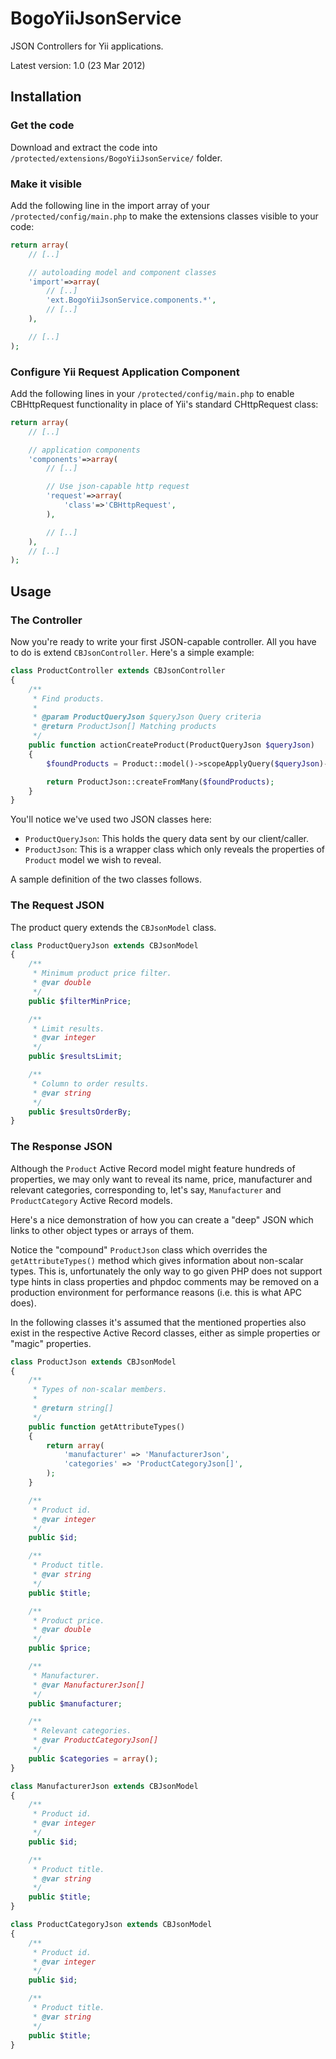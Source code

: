 BogoYiiJsonService
==================

JSON Controllers for Yii applications.

Latest version: 1.0 (23 Mar 2012)

## Installation

### Get the code

Download and extract the code into `/protected/extensions/BogoYiiJsonService/` folder.

### Make it visible

Add the following line in the import array of your `/protected/config/main.php` to make the
extensions classes visible to your code:

```php
return array(
	// [..]

	// autoloading model and component classes
	'import'=>array(
		// [..]
		'ext.BogoYiiJsonService.components.*',
		// [..]
	),

	// [..]
);
```

### Configure Yii Request Application Component

Add the following lines in your `/protected/config/main.php` to enable CBHttpRequest functionality
in place of Yii's standard CHttpRequest class:

```php
return array(
	// [..]

	// application components
	'components'=>array(
		// [..]

		// Use json-capable http request
		'request'=>array(
			'class'=>'CBHttpRequest',
		),

		// [..]
	),
	// [..]
);
```

## Usage

### The Controller

Now you're ready to write your first JSON-capable controller. All you have to do is extend
`CBJsonController`. Here's a simple example:

```php
class ProductController extends CBJsonController
{
	/**
	 * Find products.
	 *
	 * @param ProductQueryJson $queryJson Query criteria
	 * @return ProductJson[] Matching products
	 */
	public function actionCreateProduct(ProductQueryJson $queryJson)
	{
		$foundProducts = Product::model()->scopeApplyQuery($queryJson)->findAll();

		return ProductJson::createFromMany($foundProducts);
	}
}
```

You'll notice we've used two JSON classes here:
+ `ProductQueryJson`: This holds the query data sent by our client/caller.
+ `ProductJson`: This is a wrapper class which only reveals the properties of `Product` model we wish to reveal.

A sample definition of the two classes follows.

### The Request JSON

The product query extends the `CBJsonModel` class.

```php
class ProductQueryJson extends CBJsonModel
{
	/**
	 * Minimum product price filter.
	 * @var double
	 */
	public $filterMinPrice;

	/**
	 * Limit results.
	 * @var integer
	 */
	public $resultsLimit;

	/**
	 * Column to order results.
	 * @var string
	 */
	public $resultsOrderBy;
}
```

### The Response JSON

Although the `Product` Active Record model might feature hundreds of properties, we may only want to reveal
its name, price, manufacturer and relevant categories, corresponding to, let's say,
`Manufacturer` and `ProductCategory` Active Record models.

Here's a nice demonstration of how you can create a "deep" JSON which links to other object
types or arrays of them.

Notice the "compound" `ProductJson` class which overrides the `getAttributeTypes()` method
which gives information about non-scalar types. This is, unfortunately the only way to go given
PHP does not support type hints in class properties and phpdoc comments may be removed on a
production environment for performance reasons (i.e. this is what APC does).

In the following classes it's assumed that the mentioned properties also exist in the respective
Active Record classes, either as simple properties or "magic" properties.

```php
class ProductJson extends CBJsonModel
{
	/**
	 * Types of non-scalar members.
	 *
	 * @return string[]
	 */
	public function getAttributeTypes()
	{
		return array(
			'manufacturer' => 'ManufacturerJson',
			'categories' => 'ProductCategoryJson[]',
		);
	}

	/**
	 * Product id.
	 * @var integer
	 */
	public $id;

	/**
	 * Product title.
	 * @var string
	 */
	public $title;

	/**
	 * Product price.
	 * @var double
	 */
	public $price;

	/**
	 * Manufacturer.
	 * @var ManufacturerJson[]
	 */
	public $manufacturer;

	/**
	 * Relevant categories.
	 * @var ProductCategoryJson[]
	 */
	public $categories = array();
}

class ManufacturerJson extends CBJsonModel
{
	/**
	 * Product id.
	 * @var integer
	 */
	public $id;

	/**
	 * Product title.
	 * @var string
	 */
	public $title;
}

class ProductCategoryJson extends CBJsonModel
{
	/**
	 * Product id.
	 * @var integer
	 */
	public $id;

	/**
	 * Product title.
	 * @var string
	 */
	public $title;
}

```